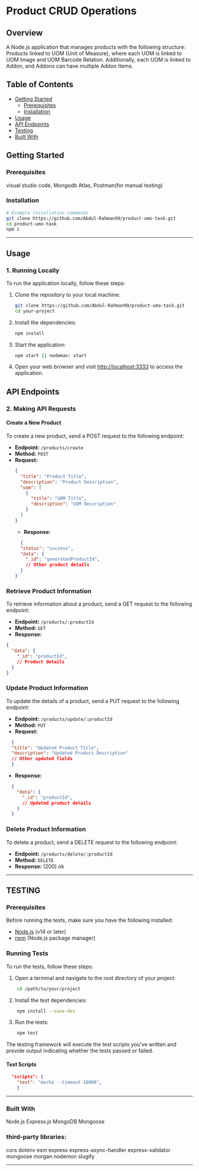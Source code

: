 # Product CRUD Operations

## Overview

A Node.js application that manages products with the following structure: 
Products linked to UOM (Unit of Measure), where each UOM is linked to UOM Image and 
UOM Barcode Relation. Additionally, each UOM is linked to Addon, and Addons can have 
multiple Addon Items.

## Table of Contents

- [Getting Started](#getting-started)
  - [Prerequisites](#prerequisites)
  - [Installation](#installation)
- [Usage](#usage)
- [API Endpoints](#api-endpoints)
- [Testing](#testing)
- [Built With](#built-with)

## Getting Started

### Prerequisites

visual studio code, Mongodb Atlas, Postman(for manual testing)

### Installation

```bash
# Example installation commands
git clone https://github.com/Abdul-Rahman99/product-umo-task.git
cd product-umo-task
npm i
```

----------------------------------------------------------------------------------------
## Usage


### 1. Running Locally

To run the application locally, follow these steps:

1. Clone the repository to your local machine:

    ```bash
    git clone https://github.com/Abdul-Rahman99/product-umo-task.git
    cd your-project
    ```

2. Install the dependencies:

    ```bash
    npm install
    ```

3. Start the application:

    ```bash
    npm start || nodeman: start
    ```

4. Open your web browser and visit [http://localhost:3333](http://localhost:3333) to access the application.


## API Endpoints
### 2. Making API Requests

#### Create a New Product
To create a new product, send a POST request to the following endpoint:

- **Endpoint:** `/products/create`
- **Method:** `POST`
- **Request:**
  ```json
  {
    "title": "Product Title",
    "description": "Product Description",
    "uom": [
      {
        "title": "UOM Title",
        "description": "UOM Description"
      }
    ]
  }
  ```
  - **Response:**
  ```json
    {
    "status": "success",
    "data": {
      "_id": "generatedProductId",
      // Other product details
    }
  }
  ```

### Retrieve Product Information
To retrieve information about a product, send a GET request to the following endpoint:

- **Endpoint:** `/products/:productId`
- **Method:** `GET`
- **Response:**
```json
{
  "data": {
    "_id": "productId",
    // Product details
  }
}
```

### Update Product Information
To update the details of a product, send a PUT request to the following endpoint:

- **Endpoint:** `/products/update/:productId`
- **Method:** `PUT`
- **Request:**
```json
  {
  "title": "Updated Product Title",
  "description": "Updated Product Description"
  // Other updated fields
  }
```
- **Response:**
```json
  {
    "data": {
      "_id": "productId",
      // Updated product details
    }
  }
```

### Delete Product Information
To delete a product, send a DELETE request to the following endpoint:

- **Endpoint:** `/products/delete/:productId`
- **Method:** `DELETE`
- **Response:**
    (200) ok

----------------------------------------------------------------------------------------------------- 
## TESTING 

### Prerequisites

Before running the tests, make sure you have the following installed:

- [Node.js](https://nodejs.org/) (v14 or later)
- [npm](https://www.npmjs.com/) (Node.js package manager)

### Running Tests

To run the tests, follow these steps:

1. Open a terminal and navigate to the root directory of your project:

```bash
    cd /path/to/your/project
```

2. Install the test dependencies:

```bash
    npm install --save-dev
```

3. Run the tests:

```bash
    npm test
```

The testing framework will execute the test scripts you've written and provide output indicating whether the tests passed or failed.

#### Test Scripts

```json
  "scripts": {
    "test": "mocha --timeout 10000",
    }
```


----------------------------------------------------------------------------------------

### Built With

Node.js
Express.js
MongoDB
Mongoose

### third-party libraries:
  cors
  dotenv
  esm
  express
  express-async-handler
  express-validator
  mongoose
  morgan
  nodemon
  slugify

-----------------------------------------------------------------------------------------------------------
